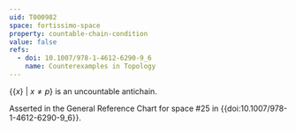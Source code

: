 ```yaml
---
uid: T000982
space: fortissimo-space
property: countable-chain-condition
value: false
refs:
  - doi: 10.1007/978-1-4612-6290-9_6
    name: Counterexamples in Topology
---
```

$\{\{x\}\ |\ x \neq p\}$ is an uncountable antichain.

Asserted in the General Reference Chart for space #25 in
{{doi:10.1007/978-1-4612-6290-9_6}}.

